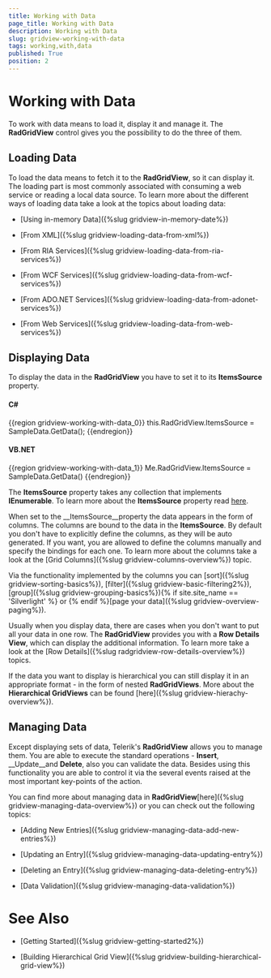 ```yaml
---
title: Working with Data
page_title: Working with Data
description: Working with Data
slug: gridview-working-with-data
tags: working,with,data
published: True
position: 2
---
```


# Working with Data



To work with data means to load it, display it and manage it. The __RadGridView__ control gives you the possibility to do the three of them.

## Loading Data

To load the data means to fetch it to the __RadGridView__, so it can display it. The loading part is most commonly associated with consuming a web service or reading a local data source. To learn more about the different ways of loading data take a look at the topics about loading data:

* [Using in-memory Data]({%slug gridview-in-memory-date%})

* [From XML]({%slug gridview-loading-data-from-xml%})

* [From RIA Services]({%slug gridview-loading-data-from-ria-services%})

* [From WCF Services]({%slug gridview-loading-data-from-wcf-services%})

* [From ADO.NET Services]({%slug gridview-loading-data-from-adonet-services%})

* [From Web Services]({%slug gridview-loading-data-from-web-services%})

## Displaying Data

To display the data in the __RadGridView__ you have to set it to its __ItemsSource__ property.

#### __C#__

{{region gridview-working-with-data_0}}
	this.RadGridView.ItemsSource = SampleData.GetData();
	{{endregion}}



#### __VB.NET__

{{region gridview-working-with-data_1}}
	Me.RadGridView.ItemsSource = SampleData.GetData()
	{{endregion}}



The __ItemsSource__ property takes any collection that implements __IEnumerable__. To learn more about the __ItemsSource__ property read [here](#typesofsources).

When set to the __ItemsSource__property the data appears in the form of columns. The columns are bound to the data in the __ItemsSource__. By default you don't have to explicitly define the columns, as they will be auto generated. If you want, you are allowed to define the columns manually and specify the bindings for each one. To learn more about the columns take a look at the [Grid Columns]({%slug gridview-columns-overview%}) topic.

Via the functionality implemented by the columns you can [sort]({%slug gridview-sorting-basics%}), [filter]({%slug gridview-basic-filtering2%}), [group]({%slug gridview-grouping-basics%}){% if site.site_name == 'Silverlight' %} or {% endif %}[page your data]({%slug gridview-overview-paging%}).

Usually when you display data, there are cases when you don't want to put all your data in one row. The __RadGridView__ provides you with a __Row Details View__, which can display the additional information. To learn more take a look at the [Row Details]({%slug radgridview-row-details-overview%}) topics.

If the data you want to display is hierarchical you can still display it in an appropriate format - in the form of nested __RadGridViews__. More about the __Hierarchical GridViews__ can be found [here]({%slug gridview-hierachy-overview%}). 

## Managing Data

Except displaying sets of data, Telerik's __RadGridView__ allows you to manage them. You are able to execute the standard operations - __Insert__, __Update__and __Delete__, also you can validate the data. Besides using this functionality you are able to control it via the several events raised at the most important key-points of the action. 

You can find more about managing data in __RadGridView__[here]({%slug gridview-managing-data-overview%}) or you can check out the following topics:

* [Adding New Entries]({%slug gridview-managing-data-add-new-entries%})

* [Updating an Entry]({%slug gridview-managing-data-updating-entry%})

* [Deleting an Entry]({%slug gridview-managing-data-deleting-entry%})

* [Data Validation]({%slug gridview-managing-data-validation%})

# See Also

 * [Getting Started]({%slug gridview-getting-started2%})

 * [Building Hierarchical Grid View]({%slug gridview-building-hierarchical-grid-view%})
